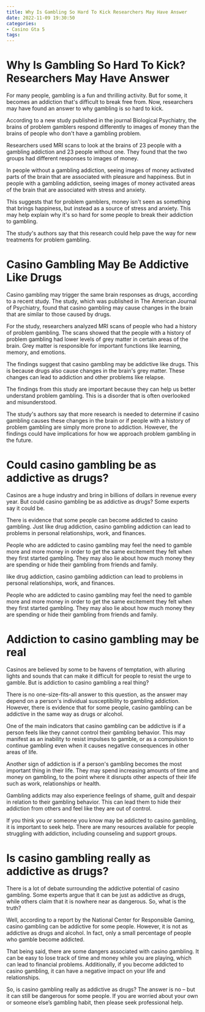 ```yaml
---
title: Why Is Gambling So Hard To Kick Researchers May Have Answer
date: 2022-11-09 19:30:50
categories:
- Casino Gta 5
tags:
---
```



#  Why Is Gambling So Hard To Kick? Researchers May Have Answer

For many people, gambling is a fun and thrilling activity. But for some, it becomes an addiction that's difficult to break free from. Now, researchers may have found an answer to why gambling is so hard to kick.

According to a new study published in the journal Biological Psychiatry, the brains of problem gamblers respond differently to images of money than the brains of people who don't have a gambling problem.

Researchers used MRI scans to look at the brains of 23 people with a gambling addiction and 23 people without one. They found that the two groups had different responses to images of money.

In people without a gambling addiction, seeing images of money activated parts of the brain that are associated with pleasure and happiness. But in people with a gambling addiction, seeing images of money activated areas of the brain that are associated with stress and anxiety.

This suggests that for problem gamblers, money isn't seen as something that brings happiness, but instead as a source of stress and anxiety. This may help explain why it's so hard for some people to break their addiction to gambling.

The study's authors say that this research could help pave the way for new treatments for problem gambling.

#  Casino Gambling May Be Addictive Like Drugs 

Casino gambling may trigger the same brain responses as drugs, according to a recent study. The study, which was published in The American Journal of Psychiatry, found that casino gambling may cause changes in the brain that are similar to those caused by drugs.

For the study, researchers analyzed MRI scans of people who had a history of problem gambling. The scans showed that the people with a history of problem gambling had lower levels of grey matter in certain areas of the brain. Grey matter is responsible for important functions like learning, memory, and emotions.

The findings suggest that casino gambling may be addictive like drugs. This is because drugs also cause changes in the brain's grey matter. These changes can lead to addiction and other problems like relapse.

The findings from this study are important because they can help us better understand problem gambling. This is a disorder that is often overlooked and misunderstood.

The study's authors say that more research is needed to determine if casino gambling causes these changes in the brain or if people with a history of problem gambling are simply more prone to addiction. However, the findings could have implications for how we approach problem gambling in the future.

#  Could casino gambling be as addictive as drugs? 

Casinos are a huge industry and bring in billions of dollars in revenue every year. But could casino gambling be as addictive as drugs? Some experts say it could be.

There is evidence that some people can become addicted to casino gambling. Just like drug addiction, casino gambling addiction can lead to problems in personal relationships, work, and finances.

People who are addicted to casino gambling may feel the need to gamble more and more money in order to get the same excitement they felt when they first started gambling. They may also lie about how much money they are spending or hide their gambling from friends and family.

 like drug addiction, casino gambling addiction can lead to problems in personal relationships, work, and finances.

People who are addicted to casino gambling may feel the need to gamble more and more money in order to get the same excitement they felt when they first started gambling. They may also lie about how much money they are spending or hide their gambling from friends and family.

#  Addiction to casino gambling may be real 
Casinos are believed by some to be havens of temptation, with alluring lights and sounds that can make it difficult for people to resist the urge to gamble. But is addiction to casino gambling a real thing?

There is no one-size-fits-all answer to this question, as the answer may depend on a person's individual susceptibility to gambling addiction. However, there is evidence that for some people, casino gambling can be addictive in the same way as drugs or alcohol.

One of the main indicators that casino gambling can be addictive is if a person feels like they cannot control their gambling behavior. This may manifest as an inability to resist impulses to gamble, or as a compulsion to continue gambling even when it causes negative consequences in other areas of life.

Another sign of addiction is if a person's gambling becomes the most important thing in their life. They may spend increasing amounts of time and money on gambling, to the point where it disrupts other aspects of their life such as work, relationships or health.

Gambling addicts may also experience feelings of shame, guilt and despair in relation to their gambling behavior. This can lead them to hide their addiction from others and feel like they are out of control.

If you think you or someone you know may be addicted to casino gambling, it is important to seek help. There are many resources available for people struggling with addiction, including counseling and support groups.

#  Is casino gambling really as addictive as drugs?

There is a lot of debate surrounding the addictive potential of casino gambling. Some experts argue that it can be just as addictive as drugs, while others claim that it is nowhere near as dangerous. So, what is the truth?

Well, according to a report by the National Center for Responsible Gaming, casino gambling can be addictive for some people. However, it is not as addictive as drugs and alcohol. In fact, only a small percentage of people who gamble become addicted.

That being said, there are some dangers associated with casino gambling. It can be easy to lose track of time and money while you are playing, which can lead to financial problems. Additionally, if you become addicted to casino gambling, it can have a negative impact on your life and relationships.

So, is casino gambling really as addictive as drugs? The answer is no – but it can still be dangerous for some people. If you are worried about your own or someone else’s gambling habit, then please seek professional help.
